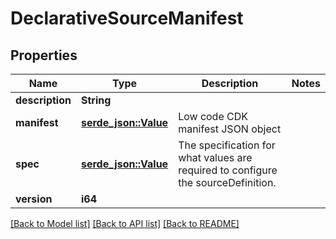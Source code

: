 # DeclarativeSourceManifest

## Properties

Name | Type | Description | Notes
------------ | ------------- | ------------- | -------------
**description** | **String** |  | 
**manifest** | [**serde_json::Value**](.md) | Low code CDK manifest JSON object | 
**spec** | [**serde_json::Value**](.md) | The specification for what values are required to configure the sourceDefinition. | 
**version** | **i64** |  | 

[[Back to Model list]](../README.md#documentation-for-models) [[Back to API list]](../README.md#documentation-for-api-endpoints) [[Back to README]](../README.md)


